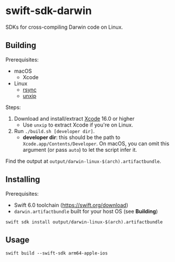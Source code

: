 # swift-sdk-darwin

SDKs for cross-compiling Darwin code on Linux.

## Building

Prerequisites:
- macOS
    - Xcode
- Linux
    - [rsync](https://rsync.samba.org)
    - [unxip](https://github.com/saagarjha/unxip)

Steps:
1. Download and install/extract [Xcode](https://developer.apple.com/download/all/?q=Xcode) 16.0 or higher
    - Use `unxip` to extract Xcode if you're on Linux.
2. Run `./build.sh [developer dir]`.
    - **developer dir**: this should be the path to `Xcode.app/Contents/Developer`. On macOS, you can omit this argument (or pass `auto`) to let the script infer it.

Find the output at `output/darwin-linux-$(arch).artifactbundle`.

## Installing

Prerequisites:
- Swift 6.0 toolchain (<https://swift.org/download>)
- `darwin.artifactbundle` built for your host OS (see **Building**)

```
swift sdk install output/darwin-linux-$(arch).artifactbundle
```

## Usage

```
swift build --swift-sdk arm64-apple-ios
```
